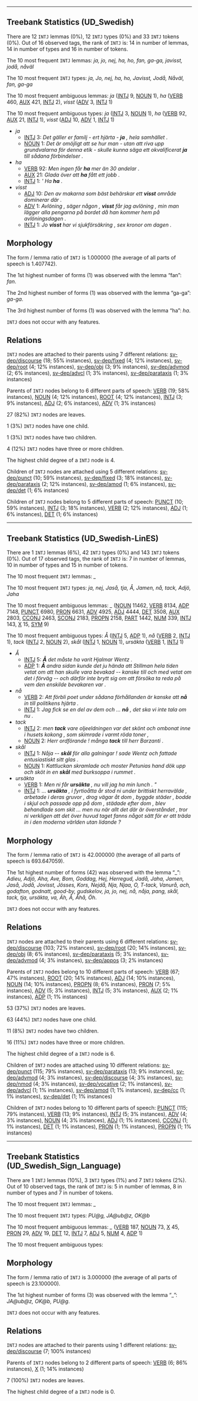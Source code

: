 

--------------------------------------------------------------------------------

## Treebank Statistics (UD_Swedish)

There are 12 `INTJ` lemmas (0%), 12 `INTJ` types (0%) and 33 `INTJ` tokens (0%).
Out of 16 observed tags, the rank of `INTJ` is: 14 in number of lemmas, 14 in number of types and 16 in number of tokens.

The 10 most frequent `INTJ` lemmas: <em>ja, jo, nej, ha, ho, fan, ga-ga, javisst, jodå, nåväl</em>

The 10 most frequent `INTJ` types:  <em>ja, Jo, nej, ha, ho, Javisst, Jodå, Nåväl, fan, ga-ga</em>

The 10 most frequent ambiguous lemmas: <em>ja</em> ([INTJ]() 9, [NOUN]() 1), <em>ha</em> ([VERB]() 460, [AUX]() 421, [INTJ]() 2), <em>visst</em> ([ADV]() 3, [INTJ]() 1)

The 10 most frequent ambiguous types:  <em>ja</em> ([INTJ]() 3, [NOUN]() 1), <em>ha</em> ([VERB]() 92, [AUX]() 21, [INTJ]() 1), <em>visst</em> ([ADJ]() 10, [ADV]() 1, [INTJ]() 1)


* <em>ja</em>
  * [INTJ]() 3: <em>Det gäller er familj - ert hjärta - <b>ja</b> , hela samhället .</em>
  * [NOUN]() 1: <em>Det är omöjligt att se hur man - utan att riva upp grundvalarna för denna etik - skulle kunna säga ett okvalificerat <b>ja</b> till sådana förbindelser .</em>
* <em>ha</em>
  * [VERB]() 92: <em>Men ingen får <b>ha</b> mer än 30 andelar .</em>
  * [AUX]() 21: <em>Glada över att <b>ha</b> fått ett jobb .</em>
  * [INTJ]() 1: <em>' Ha <b>ha</b> .</em>
* <em>visst</em>
  * [ADJ]() 10: <em>Den av makarna som bäst behärskar ett <b>visst</b> område dominerar där .</em>
  * [ADV]() 1: <em>Avlöning , säger någon , <b>visst</b> får jag avlöning , min man lägger alla pengarna på bordet då han kommer hem på avlöningsdagen .</em>
  * [INTJ]() 1: <em>Jo <b>visst</b> har vi sjukförsäkring , sex kronor om dagen .</em>

## Morphology

The form / lemma ratio of `INTJ` is 1.000000 (the average of all parts of speech is 1.407742).

The 1st highest number of forms (1) was observed with the lemma “fan”: <em>fan</em>.

The 2nd highest number of forms (1) was observed with the lemma “ga-ga”: <em>ga-ga</em>.

The 3rd highest number of forms (1) was observed with the lemma “ha”: <em>ha</em>.

`INTJ` does not occur with any features.


## Relations

`INTJ` nodes are attached to their parents using 7 different relations: [sv-dep/discourse]() (18; 55% instances), [sv-dep/fixed]() (4; 12% instances), [sv-dep/root]() (4; 12% instances), [sv-dep/obj]() (3; 9% instances), [sv-dep/advmod]() (2; 6% instances), [sv-dep/advcl]() (1; 3% instances), [sv-dep/parataxis]() (1; 3% instances)

Parents of `INTJ` nodes belong to 6 different parts of speech: [VERB]() (19; 58% instances), [NOUN]() (4; 12% instances), [ROOT]() (4; 12% instances), [INTJ]() (3; 9% instances), [ADJ]() (2; 6% instances), [ADV]() (1; 3% instances)

27 (82%) `INTJ` nodes are leaves.

1 (3%) `INTJ` nodes have one child.

1 (3%) `INTJ` nodes have two children.

4 (12%) `INTJ` nodes have three or more children.

The highest child degree of a `INTJ` node is 4.

Children of `INTJ` nodes are attached using 5 different relations: [sv-dep/punct]() (10; 59% instances), [sv-dep/fixed]() (3; 18% instances), [sv-dep/parataxis]() (2; 12% instances), [sv-dep/amod]() (1; 6% instances), [sv-dep/det]() (1; 6% instances)

Children of `INTJ` nodes belong to 5 different parts of speech: [PUNCT]() (10; 59% instances), [INTJ]() (3; 18% instances), [VERB]() (2; 12% instances), [ADJ]() (1; 6% instances), [DET]() (1; 6% instances)



--------------------------------------------------------------------------------

## Treebank Statistics (UD_Swedish-LinES)

There are 1 `INTJ` lemmas (6%), 42 `INTJ` types (0%) and 143 `INTJ` tokens (0%).
Out of 17 observed tags, the rank of `INTJ` is: 7 in number of lemmas, 10 in number of types and 15 in number of tokens.

The 10 most frequent `INTJ` lemmas: <em>_</em>

The 10 most frequent `INTJ` types:  <em>ja, nej, Jaså, tja, Å, Jamen, nå, tack, Adjö, Jaha</em>

The 10 most frequent ambiguous lemmas: <em>_</em> ([NOUN]() 11462, [VERB]() 8134, [ADP]() 7148, [PUNCT]() 6980, [PRON]() 6631, [ADV]() 4925, [ADJ]() 4444, [DET]() 3508, [AUX]() 2803, [CCONJ]() 2463, [SCONJ]() 2183, [PROPN]() 2158, [PART]() 1442, [NUM]() 339, [INTJ]() 143, [X]() 15, [SYM]() 9)

The 10 most frequent ambiguous types:  <em>Å</em> ([INTJ]() 5, [ADP]() 1), <em>nå</em> ([VERB]() 2, [INTJ]() 1), <em>tack</em> ([INTJ]() 2, [NOUN]() 2), <em>skål</em> ([INTJ]() 1, [NOUN]() 1), <em>ursäkta</em> ([VERB]() 1, [INTJ]() 1)


* <em>Å</em>
  * [INTJ]() 5: <em><b>Å</b> det måste ha varit Hjalmar Wentz .</em>
  * [ADP]() 1: <em><b>Å</b> andra sidan kunde det ju hända att Stillman hela tiden vetat om att han skulle vara bevakad -- kanske till och med vetat om det i förväg -- och därför inte brytt sig om att försöka ta reda på vem den enskilde bevakaren var .</em>
* <em>nå</em>
  * [VERB]() 2: <em>Att förbli poet under sådana förhållanden är kanske att <b>nå</b> in till politikens hjärta .</em>
  * [INTJ]() 1: <em>Jag fick se en del av dem och ... <b>nå</b> , det ska vi inte tala om nu .</em>
* <em>tack</em>
  * [INTJ]() 2: <em>men <b>tack</b> vare oljeeldningen var det skönt och ombonat inne i husets kokong , som skimrade i varmt röda toner ,</em>
  * [NOUN]() 2: <em>Herr ordförande ! många <b>tack</b> till herr Barzanti .</em>
* <em>skål</em>
  * [INTJ]() 1: <em>Nåja -- <b>skål</b> för alla galningar ! sade Wentz och fattade entusiastiskt sitt glas .</em>
  * [NOUN]() 1: <em>Kattluckan skramlade och moster Petunias hand dök upp och sköt in en <b>skål</b> med burksoppa i rummet .</em>
* <em>ursäkta</em>
  * [VERB]() 1: <em>Men ni får <b>ursäkta</b> , nu vill jag ha min lunch . "</em>
  * [INTJ]() 1: <em>... <b>ursäkta</b> , i fyrtioåtta år stod ni under brittiskt herravälde , arbetade i deras gruvor , drog vägar åt dom , byggde städer , bodde i skjul och passade opp på dom , städade efter dom , blev behandlade som skit ... men nu när allt det där är överståndet , tror ni verkligen att det över huvud taget fanns något sätt för er att träda in i den moderna världen utan lidande ?</em>

## Morphology

The form / lemma ratio of `INTJ` is 42.000000 (the average of all parts of speech is 693.647059).

The 1st highest number of forms (42) was observed with the lemma “_”: <em>Adieu, Adjö, Aha, Ave, Bom, Goddag, Hej, Herregud, Jadå, Jaha, Jamen, Jaså, Jodå, Jovisst, Jösses, Kors, Nejdå, Nja, Njaa, O, T-tack, Vanurå, ach, godafton, godnatt, good-by, gudskelov, ja, jo, nej, nå, nåja, pang, skål, tack, tja, ursäkta, va, Äh, Å, Åhå, Öh</em>.

`INTJ` does not occur with any features.


## Relations

`INTJ` nodes are attached to their parents using 6 different relations: [sv-dep/discourse]() (103; 72% instances), [sv-dep/root]() (20; 14% instances), [sv-dep/obj]() (8; 6% instances), [sv-dep/parataxis]() (5; 3% instances), [sv-dep/advmod]() (4; 3% instances), [sv-dep/appos]() (3; 2% instances)

Parents of `INTJ` nodes belong to 10 different parts of speech: [VERB]() (67; 47% instances), [ROOT]() (20; 14% instances), [ADJ]() (14; 10% instances), [NOUN]() (14; 10% instances), [PROPN]() (8; 6% instances), [PRON]() (7; 5% instances), [ADV]() (5; 3% instances), [INTJ]() (5; 3% instances), [AUX]() (2; 1% instances), [ADP]() (1; 1% instances)

53 (37%) `INTJ` nodes are leaves.

63 (44%) `INTJ` nodes have one child.

11 (8%) `INTJ` nodes have two children.

16 (11%) `INTJ` nodes have three or more children.

The highest child degree of a `INTJ` node is 6.

Children of `INTJ` nodes are attached using 10 different relations: [sv-dep/punct]() (115; 79% instances), [sv-dep/parataxis]() (13; 9% instances), [sv-dep/advmod]() (4; 3% instances), [sv-dep/discourse]() (4; 3% instances), [sv-dep/nmod]() (4; 3% instances), [sv-dep/vocative]() (2; 1% instances), [sv-dep/advcl]() (1; 1% instances), [sv-dep/amod]() (1; 1% instances), [sv-dep/cc]() (1; 1% instances), [sv-dep/det]() (1; 1% instances)

Children of `INTJ` nodes belong to 10 different parts of speech: [PUNCT]() (115; 79% instances), [VERB]() (13; 9% instances), [INTJ]() (5; 3% instances), [ADV]() (4; 3% instances), [NOUN]() (4; 3% instances), [ADJ]() (1; 1% instances), [CCONJ]() (1; 1% instances), [DET]() (1; 1% instances), [PRON]() (1; 1% instances), [PROPN]() (1; 1% instances)



--------------------------------------------------------------------------------

## Treebank Statistics (UD_Swedish_Sign_Language)

There are 1 `INTJ` lemmas (10%), 3 `INTJ` types (1%) and 7 `INTJ` tokens (2%).
Out of 10 observed tags, the rank of `INTJ` is: 5 in number of lemmas, 8 in number of types and 7 in number of tokens.

The 10 most frequent `INTJ` lemmas: <em>_</em>

The 10 most frequent `INTJ` types:  <em>PU@g, JA@ub@z, OK@b</em>

The 10 most frequent ambiguous lemmas: <em>_</em> ([VERB]() 187, [NOUN]() 73, [X]() 45, [PRON]() 29, [ADV]() 19, [DET]() 12, [INTJ]() 7, [ADJ]() 5, [NUM]() 4, [ADP]() 1)

The 10 most frequent ambiguous types:  



## Morphology

The form / lemma ratio of `INTJ` is 3.000000 (the average of all parts of speech is 23.100000).

The 1st highest number of forms (3) was observed with the lemma “_”: <em>JA@ub@z, OK@b, PU@g</em>.

`INTJ` does not occur with any features.


## Relations

`INTJ` nodes are attached to their parents using 1 different relations: [sv-dep/discourse]() (7; 100% instances)

Parents of `INTJ` nodes belong to 2 different parts of speech: [VERB]() (6; 86% instances), [X]() (1; 14% instances)

7 (100%) `INTJ` nodes are leaves.

The highest child degree of a `INTJ` node is 0.

